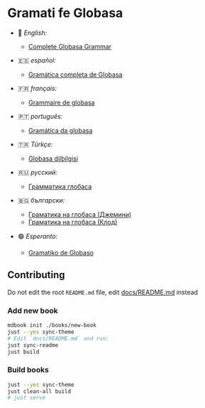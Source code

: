 # Gramati fe Globasa

- 🏴󠁧󠁢󠁥󠁮󠁧󠁿 _English:_
  - [Complete Globasa Grammar](https://salif.github.io/gramati-fe-globasa/eng/)

- 🇪🇸 _español:_
  - [Gramática completa de Globasa](https://salif.github.io/gramati-fe-globasa/spa/)

- 🇫🇷 _français:_
  - [Grammaire de globasa](https://salif.github.io/gramati-fe-globasa/fr-gemini/)

- 🇵🇹 _português:_
  - [Gramática da globasa](https://salif.github.io/gramati-fe-globasa/pt-gemini/)

- 🇹🇷 _Türkçe:_
  - [Globasa dilbilgisi](https://salif.github.io/gramati-fe-globasa/tr-gemini/)

- 🇷🇺 _русский:_
  - [Грамматика глобаса](https://salif.github.io/gramati-fe-globasa/ru-gemini/)

- 🇧🇬 _български:_
  - [Граматика на глобаса (Джемини)](https://salif.github.io/gramati-fe-globasa/bg-gemini/)
  - [Граматика на глобаса (Клод)](https://salif.github.io/gramati-fe-globasa/bg-claude/)

- 🟢 _Esperanto:_
  - [Gramatiko de Globaso](https://salif.github.io/gramati-fe-globasa/eo-gemini/)


## Contributing

Do not edit the root `README.md` file, edit [docs/README.md](docs/README.md) instead

### Add new book

```sh
mdbook init ./books/new-book
just --yes sync-theme
# Edit `docs/README.md` and run:
just sync-readme
just build
```

### Build books

```sh
just --yes sync-theme
just clean-all build
# just serve
```

